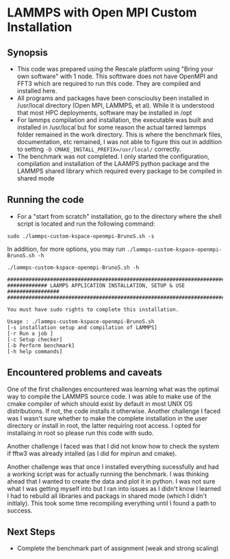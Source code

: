 # LAMMPS with Open MPI Custom Installation

## Synopsis
- This code was prepared using the Rescale platform using "Bring your own software" with 1 node. This softtware does not have OpenMPI and FFT3 which are required to run this code. They are compiled and installed here.
- All programs and packages have been conscioulsy been installed in /usr/local directory (Open MPI, LAMMPS, et al). While it is understood that most HPC deployments, software may be installed in /opt
- For lammps compilation and installation, the executable was built and installed in /usr/local but for some reason the actual tarred lammps folder remained in the work directory. This is where the benchmark files, documentation, etc remained, I was not able to figure this out in addition to setting `-D CMAKE_INSTALL_PREFIX=/usr/local/` correctly.
- The benchmark was not completed. I only started the configuration, compilation and installation of the LAAMPS python package and the LAMMPS shared library which required every package to be compiled in shared mode


## Running the code
- For a "start from scratch" installation, go to the directory where the shell script is located and run the following command:

```
sudo ./lammps-custom-kspace-openmpi-BrunoS.sh -s
```

In addition, for more options, you may run `./lammps-custom-kspace-openmpi-BrunoS.sh -h`

```
./lammps-custom-kspace-openmpi-BrunoS.sh -h

############################################################################
############# LAAMPS APPLICATION INSTALLATION, SETUP & USE #################
############################################################################

You must have sudo rights to complete this installation.

Usage : ./lammps-custom-kspace-openmpi-BrunoS.sh
[-s installation setup and compilation of LAMMPS]
[-r Run a job ]
[-c Setup checker]
[-b Perform benchmark]
[-h help commands]
```


## Encountered problems and caveats

One of the first challenges encountered was learning what was the optimal way to compile the LAMMPS source code. I was able to make use of the cmake compiler of which should exist by default in most UNIX OS distributions. If not, the code installs it otherwise. Another challenge I faced was I wasn't sure whether to make the complete installation in the user directory or install in root, the latter requiring root access. I opted for installaing in root so please run this code with sudo.

Another challenge I faced was that I did not know how to check the system if fftw3 was already intalled (as I did for mpirun and cmake).

Another challenge was that once I installed everything sucessfully and had a working script was for actually running the benchmark. I was thinking ahead that I wanted to create the data and plot it in python. I was not sure what I was getting myself into but I ran into issues as I didn't know I learned I had to rebuild all libraries and packags in shared mode (which I didn't initlaly). This took some time recompiling everything until I found a path to success.


## Next Steps

- Complete the benchmark part of assignment (weak and strong scaling)
